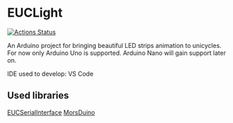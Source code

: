 # EUCLight

[![Actions Status](https://github.com/GGorAA/EUCLight/workflows/Arduino%20Main%20CI/badge.svg)](https://github.com/GGorAA/EUCLight/actions)

An Arduino project for bringing beautiful LED strips animation to unicycles. For now only Arduino Uno is supported. Arduino Nano will gain support later on.

IDE used to develop: VS Code

## Used libraries

[EUCSerialInterface](https://github.com/T-vK/Electric-Unicycle-Interface)
[MorsDuino](https://github.com/GGorAA/MorsDuino)

